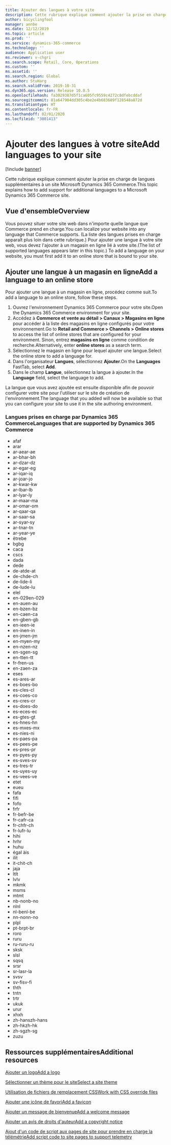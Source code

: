 ```yaml
---
title: Ajouter des langues à votre site
description: Cette rubrique explique comment ajouter la prise en charge de langues supplémentaires à un site Microsoft Dynamics 365 Commerce.
author: bicyclingfool
manager: annbe
ms.date: 12/12/2019
ms.topic: article
ms.prod: ''
ms.service: dynamics-365-commerce
ms.technology: ''
audience: Application user
ms.reviewer: v-chgri
ms.search.scope: Retail, Core, Operations
ms.custom: ''
ms.assetid: ''
ms.search.region: Global
ms.author: StuHarg
ms.search.validFrom: 2019-10-31
ms.dyn365.ops.version: Release 10.0.5
ms.openlocfilehash: fa3029387d5f1ca605fc9559c4272c8dfebcddaf
ms.sourcegitcommit: 81a647904dd305c4be2e4b683689f128548a872d
ms.translationtype: HT
ms.contentlocale: fr-FR
ms.lasthandoff: 02/01/2020
ms.locfileid: "3001413"
---
```

# <a name="add-languages-to-your-site"></a><span data-ttu-id="7e8a5-103">Ajouter des langues à votre site</span><span class="sxs-lookup"><span data-stu-id="7e8a5-103">Add languages to your site</span></span>


[!include [banner](includes/banner.md)]

<span data-ttu-id="7e8a5-104">Cette rubrique explique comment ajouter la prise en charge de langues supplémentaires à un site Microsoft Dynamics 365 Commerce.</span><span class="sxs-lookup"><span data-stu-id="7e8a5-104">This topic explains how to add support for additional languages to a Microsoft Dynamics 365 Commerce site.</span></span>

## <a name="overview"></a><span data-ttu-id="7e8a5-105">Vue d'ensemble</span><span class="sxs-lookup"><span data-stu-id="7e8a5-105">Overview</span></span>

<span data-ttu-id="7e8a5-106">Vous pouvez situer votre site web dans n'importe quelle langue que Commerce prend en charge.</span><span class="sxs-lookup"><span data-stu-id="7e8a5-106">You can localize your website into any language that Commerce supports.</span></span> <span data-ttu-id="7e8a5-107">(La liste des langues prises en charge apparaît plus loin dans cette rubrique.) Pour ajouter une langue à votre site web, vous devez l'ajouter à un magasin en ligne lié à votre site.</span><span class="sxs-lookup"><span data-stu-id="7e8a5-107">(The list of supported languages appears later in this topic.) To add a language on your website, you must first add it to an online store that is bound to your site.</span></span>

## <a name="add-a-language-to-an-online-store"></a><span data-ttu-id="7e8a5-108">Ajouter une langue à un magasin en ligne</span><span class="sxs-lookup"><span data-stu-id="7e8a5-108">Add a language to an online store</span></span>

<span data-ttu-id="7e8a5-109">Pour ajouter une langue à un magasin en ligne, procédez comme suit.</span><span class="sxs-lookup"><span data-stu-id="7e8a5-109">To add a language to an online store, follow these steps.</span></span>

1. <span data-ttu-id="7e8a5-110">Ouvrez l'environnement Dynamics 365 Commerce pour votre site.</span><span class="sxs-lookup"><span data-stu-id="7e8a5-110">Open the Dynamics 365 Commerce environment for your site.</span></span>
1. <span data-ttu-id="7e8a5-111">Accédez à **Commerce et vente au détail \> Canaux \> Magasins en ligne** pour accéder à la liste des magasins en ligne configurés pour votre environnement.</span><span class="sxs-lookup"><span data-stu-id="7e8a5-111">Go to **Retail and Commerce \> Channels \> Online stores** to access the list of online stores that are configured for your environment.</span></span> <span data-ttu-id="7e8a5-112">Sinon, entrez **magasins en ligne** comme condition de recherche.</span><span class="sxs-lookup"><span data-stu-id="7e8a5-112">Alternatively, enter **online stores** as a search term.</span></span>
1. <span data-ttu-id="7e8a5-113">Sélectionnez le magasin en ligne pour lequel ajouter une langue.</span><span class="sxs-lookup"><span data-stu-id="7e8a5-113">Select the online store to add a language for.</span></span>
1. <span data-ttu-id="7e8a5-114">Dans l'organisateur **Langues**, sélectionnez **Ajouter**.</span><span class="sxs-lookup"><span data-stu-id="7e8a5-114">On the **Languages** FastTab, select **Add**.</span></span>
1. <span data-ttu-id="7e8a5-115">Dans le champ **Langue**, sélectionnez la langue à ajouter.</span><span class="sxs-lookup"><span data-stu-id="7e8a5-115">In the **Language** field, select the language to add.</span></span>

<span data-ttu-id="7e8a5-116">La langue que vous avez ajoutée est ensuite disponible afin de pouvoir configurer votre site pour l'utiliser sur le site de création de l'environnement.</span><span class="sxs-lookup"><span data-stu-id="7e8a5-116">The language that you added will now be available so that you can configure your site to use it in the site authoring environment.</span></span>

### <a name="languages-that-are-supported-by-dynamics-365-commerce"></a><span data-ttu-id="7e8a5-117">Langues prises en charge par Dynamics 365 Commerce</span><span class="sxs-lookup"><span data-stu-id="7e8a5-117">Languages that are supported by Dynamics 365 Commerce</span></span>

- <span data-ttu-id="7e8a5-118">af</span><span class="sxs-lookup"><span data-stu-id="7e8a5-118">af</span></span>
- <span data-ttu-id="7e8a5-119">ar</span><span class="sxs-lookup"><span data-stu-id="7e8a5-119">ar</span></span>
- <span data-ttu-id="7e8a5-120">ar-ae</span><span class="sxs-lookup"><span data-stu-id="7e8a5-120">ar-ae</span></span>
- <span data-ttu-id="7e8a5-121">ar-bh</span><span class="sxs-lookup"><span data-stu-id="7e8a5-121">ar-bh</span></span>
- <span data-ttu-id="7e8a5-122">ar-dz</span><span class="sxs-lookup"><span data-stu-id="7e8a5-122">ar-dz</span></span>
- <span data-ttu-id="7e8a5-123">ar-eg</span><span class="sxs-lookup"><span data-stu-id="7e8a5-123">ar-eg</span></span>
- <span data-ttu-id="7e8a5-124">ar-iq</span><span class="sxs-lookup"><span data-stu-id="7e8a5-124">ar-iq</span></span>
- <span data-ttu-id="7e8a5-125">ar-jo</span><span class="sxs-lookup"><span data-stu-id="7e8a5-125">ar-jo</span></span>
- <span data-ttu-id="7e8a5-126">ar-kw</span><span class="sxs-lookup"><span data-stu-id="7e8a5-126">ar-kw</span></span>
- <span data-ttu-id="7e8a5-127">ar-lb</span><span class="sxs-lookup"><span data-stu-id="7e8a5-127">ar-lb</span></span>
- <span data-ttu-id="7e8a5-128">ar-ly</span><span class="sxs-lookup"><span data-stu-id="7e8a5-128">ar-ly</span></span>
- <span data-ttu-id="7e8a5-129">ar-ma</span><span class="sxs-lookup"><span data-stu-id="7e8a5-129">ar-ma</span></span>
- <span data-ttu-id="7e8a5-130">ar-om</span><span class="sxs-lookup"><span data-stu-id="7e8a5-130">ar-om</span></span>
- <span data-ttu-id="7e8a5-131">ar-qa</span><span class="sxs-lookup"><span data-stu-id="7e8a5-131">ar-qa</span></span>
- <span data-ttu-id="7e8a5-132">ar-sa</span><span class="sxs-lookup"><span data-stu-id="7e8a5-132">ar-sa</span></span>
- <span data-ttu-id="7e8a5-133">ar-sy</span><span class="sxs-lookup"><span data-stu-id="7e8a5-133">ar-sy</span></span>
- <span data-ttu-id="7e8a5-134">ar-tn</span><span class="sxs-lookup"><span data-stu-id="7e8a5-134">ar-tn</span></span>
- <span data-ttu-id="7e8a5-135">ar-ye</span><span class="sxs-lookup"><span data-stu-id="7e8a5-135">ar-ye</span></span>
- <span data-ttu-id="7e8a5-136">être</span><span class="sxs-lookup"><span data-stu-id="7e8a5-136">be</span></span>
- <span data-ttu-id="7e8a5-137">bg</span><span class="sxs-lookup"><span data-stu-id="7e8a5-137">bg</span></span>
- <span data-ttu-id="7e8a5-138">ca</span><span class="sxs-lookup"><span data-stu-id="7e8a5-138">ca</span></span>
- <span data-ttu-id="7e8a5-139">cs</span><span class="sxs-lookup"><span data-stu-id="7e8a5-139">cs</span></span>
- <span data-ttu-id="7e8a5-140">da</span><span class="sxs-lookup"><span data-stu-id="7e8a5-140">da</span></span>
- <span data-ttu-id="7e8a5-141">de</span><span class="sxs-lookup"><span data-stu-id="7e8a5-141">de</span></span>
- <span data-ttu-id="7e8a5-142">de-at</span><span class="sxs-lookup"><span data-stu-id="7e8a5-142">de-at</span></span>
- <span data-ttu-id="7e8a5-143">de-ch</span><span class="sxs-lookup"><span data-stu-id="7e8a5-143">de-ch</span></span>
- <span data-ttu-id="7e8a5-144">de-li</span><span class="sxs-lookup"><span data-stu-id="7e8a5-144">de-li</span></span>
- <span data-ttu-id="7e8a5-145">de-lu</span><span class="sxs-lookup"><span data-stu-id="7e8a5-145">de-lu</span></span>
- <span data-ttu-id="7e8a5-146">el</span><span class="sxs-lookup"><span data-stu-id="7e8a5-146">el</span></span>
- <span data-ttu-id="7e8a5-147">en-029</span><span class="sxs-lookup"><span data-stu-id="7e8a5-147">en-029</span></span>
- <span data-ttu-id="7e8a5-148">en-au</span><span class="sxs-lookup"><span data-stu-id="7e8a5-148">en-au</span></span>
- <span data-ttu-id="7e8a5-149">en-bz</span><span class="sxs-lookup"><span data-stu-id="7e8a5-149">en-bz</span></span>
- <span data-ttu-id="7e8a5-150">en-ca</span><span class="sxs-lookup"><span data-stu-id="7e8a5-150">en-ca</span></span>
- <span data-ttu-id="7e8a5-151">en-gb</span><span class="sxs-lookup"><span data-stu-id="7e8a5-151">en-gb</span></span>
- <span data-ttu-id="7e8a5-152">en-ie</span><span class="sxs-lookup"><span data-stu-id="7e8a5-152">en-ie</span></span>
- <span data-ttu-id="7e8a5-153">en-in</span><span class="sxs-lookup"><span data-stu-id="7e8a5-153">en-in</span></span>
- <span data-ttu-id="7e8a5-154">en-jm</span><span class="sxs-lookup"><span data-stu-id="7e8a5-154">en-jm</span></span>
- <span data-ttu-id="7e8a5-155">en-my</span><span class="sxs-lookup"><span data-stu-id="7e8a5-155">en-my</span></span>
- <span data-ttu-id="7e8a5-156">en-nz</span><span class="sxs-lookup"><span data-stu-id="7e8a5-156">en-nz</span></span>
- <span data-ttu-id="7e8a5-157">en-sg</span><span class="sxs-lookup"><span data-stu-id="7e8a5-157">en-sg</span></span>
- <span data-ttu-id="7e8a5-158">en-tt</span><span class="sxs-lookup"><span data-stu-id="7e8a5-158">en-tt</span></span>
- <span data-ttu-id="7e8a5-159">fr-fr</span><span class="sxs-lookup"><span data-stu-id="7e8a5-159">en-us</span></span>
- <span data-ttu-id="7e8a5-160">en-za</span><span class="sxs-lookup"><span data-stu-id="7e8a5-160">en-za</span></span>
- <span data-ttu-id="7e8a5-161">es</span><span class="sxs-lookup"><span data-stu-id="7e8a5-161">es</span></span>
- <span data-ttu-id="7e8a5-162">es-ar</span><span class="sxs-lookup"><span data-stu-id="7e8a5-162">es-ar</span></span>
- <span data-ttu-id="7e8a5-163">es-bo</span><span class="sxs-lookup"><span data-stu-id="7e8a5-163">es-bo</span></span>
- <span data-ttu-id="7e8a5-164">es-cl</span><span class="sxs-lookup"><span data-stu-id="7e8a5-164">es-cl</span></span>
- <span data-ttu-id="7e8a5-165">es-co</span><span class="sxs-lookup"><span data-stu-id="7e8a5-165">es-co</span></span>
- <span data-ttu-id="7e8a5-166">es-cr</span><span class="sxs-lookup"><span data-stu-id="7e8a5-166">es-cr</span></span>
- <span data-ttu-id="7e8a5-167">es-do</span><span class="sxs-lookup"><span data-stu-id="7e8a5-167">es-do</span></span>
- <span data-ttu-id="7e8a5-168">es-ec</span><span class="sxs-lookup"><span data-stu-id="7e8a5-168">es-ec</span></span>
- <span data-ttu-id="7e8a5-169">es-gt</span><span class="sxs-lookup"><span data-stu-id="7e8a5-169">es-gt</span></span>
- <span data-ttu-id="7e8a5-170">es-hn</span><span class="sxs-lookup"><span data-stu-id="7e8a5-170">es-hn</span></span>
- <span data-ttu-id="7e8a5-171">es-mx</span><span class="sxs-lookup"><span data-stu-id="7e8a5-171">es-mx</span></span>
- <span data-ttu-id="7e8a5-172">es-ni</span><span class="sxs-lookup"><span data-stu-id="7e8a5-172">es-ni</span></span>
- <span data-ttu-id="7e8a5-173">es-pa</span><span class="sxs-lookup"><span data-stu-id="7e8a5-173">es-pa</span></span>
- <span data-ttu-id="7e8a5-174">es-pe</span><span class="sxs-lookup"><span data-stu-id="7e8a5-174">es-pe</span></span>
- <span data-ttu-id="7e8a5-175">es-pr</span><span class="sxs-lookup"><span data-stu-id="7e8a5-175">es-pr</span></span>
- <span data-ttu-id="7e8a5-176">es-py</span><span class="sxs-lookup"><span data-stu-id="7e8a5-176">es-py</span></span>
- <span data-ttu-id="7e8a5-177">es-sv</span><span class="sxs-lookup"><span data-stu-id="7e8a5-177">es-sv</span></span>
- <span data-ttu-id="7e8a5-178">es-tr</span><span class="sxs-lookup"><span data-stu-id="7e8a5-178">es-tr</span></span>
- <span data-ttu-id="7e8a5-179">es-uy</span><span class="sxs-lookup"><span data-stu-id="7e8a5-179">es-uy</span></span>
- <span data-ttu-id="7e8a5-180">es-ve</span><span class="sxs-lookup"><span data-stu-id="7e8a5-180">es-ve</span></span>
- <span data-ttu-id="7e8a5-181">et</span><span class="sxs-lookup"><span data-stu-id="7e8a5-181">et</span></span>
- <span data-ttu-id="7e8a5-182">eu</span><span class="sxs-lookup"><span data-stu-id="7e8a5-182">eu</span></span>
- <span data-ttu-id="7e8a5-183">fa</span><span class="sxs-lookup"><span data-stu-id="7e8a5-183">fa</span></span>
- <span data-ttu-id="7e8a5-184">fi</span><span class="sxs-lookup"><span data-stu-id="7e8a5-184">fi</span></span>
- <span data-ttu-id="7e8a5-185">fo</span><span class="sxs-lookup"><span data-stu-id="7e8a5-185">fo</span></span>
- <span data-ttu-id="7e8a5-186">fr</span><span class="sxs-lookup"><span data-stu-id="7e8a5-186">fr</span></span>
- <span data-ttu-id="7e8a5-187">fr-be</span><span class="sxs-lookup"><span data-stu-id="7e8a5-187">fr-be</span></span>
- <span data-ttu-id="7e8a5-188">fr-ca</span><span class="sxs-lookup"><span data-stu-id="7e8a5-188">fr-ca</span></span>
- <span data-ttu-id="7e8a5-189">fr-ch</span><span class="sxs-lookup"><span data-stu-id="7e8a5-189">fr-ch</span></span>
- <span data-ttu-id="7e8a5-190">fr-lu</span><span class="sxs-lookup"><span data-stu-id="7e8a5-190">fr-lu</span></span>
- <span data-ttu-id="7e8a5-191">hi</span><span class="sxs-lookup"><span data-stu-id="7e8a5-191">hi</span></span>
- <span data-ttu-id="7e8a5-192">hr</span><span class="sxs-lookup"><span data-stu-id="7e8a5-192">hr</span></span>
- <span data-ttu-id="7e8a5-193">hu</span><span class="sxs-lookup"><span data-stu-id="7e8a5-193">hu</span></span>
- <span data-ttu-id="7e8a5-194">égal à</span><span class="sxs-lookup"><span data-stu-id="7e8a5-194">is</span></span>
- <span data-ttu-id="7e8a5-195">il</span><span class="sxs-lookup"><span data-stu-id="7e8a5-195">it</span></span>
- <span data-ttu-id="7e8a5-196">it-ch</span><span class="sxs-lookup"><span data-stu-id="7e8a5-196">it-ch</span></span>
- <span data-ttu-id="7e8a5-197">ja</span><span class="sxs-lookup"><span data-stu-id="7e8a5-197">ja</span></span>
- <span data-ttu-id="7e8a5-198">lt</span><span class="sxs-lookup"><span data-stu-id="7e8a5-198">lt</span></span>
- <span data-ttu-id="7e8a5-199">lv</span><span class="sxs-lookup"><span data-stu-id="7e8a5-199">lv</span></span>
- <span data-ttu-id="7e8a5-200">mk</span><span class="sxs-lookup"><span data-stu-id="7e8a5-200">mk</span></span>
- <span data-ttu-id="7e8a5-201">ms</span><span class="sxs-lookup"><span data-stu-id="7e8a5-201">ms</span></span>
- <span data-ttu-id="7e8a5-202">mt</span><span class="sxs-lookup"><span data-stu-id="7e8a5-202">mt</span></span>
- <span data-ttu-id="7e8a5-203">nb-no</span><span class="sxs-lookup"><span data-stu-id="7e8a5-203">nb-no</span></span>
- <span data-ttu-id="7e8a5-204">nl</span><span class="sxs-lookup"><span data-stu-id="7e8a5-204">nl</span></span>
- <span data-ttu-id="7e8a5-205">nl-be</span><span class="sxs-lookup"><span data-stu-id="7e8a5-205">nl-be</span></span>
- <span data-ttu-id="7e8a5-206">nn-no</span><span class="sxs-lookup"><span data-stu-id="7e8a5-206">nn-no</span></span>
- <span data-ttu-id="7e8a5-207">pl</span><span class="sxs-lookup"><span data-stu-id="7e8a5-207">pl</span></span>
- <span data-ttu-id="7e8a5-208">pt-br</span><span class="sxs-lookup"><span data-stu-id="7e8a5-208">pt-br</span></span>
- <span data-ttu-id="7e8a5-209">ro</span><span class="sxs-lookup"><span data-stu-id="7e8a5-209">ro</span></span>
- <span data-ttu-id="7e8a5-210">ru</span><span class="sxs-lookup"><span data-stu-id="7e8a5-210">ru</span></span>
- <span data-ttu-id="7e8a5-211">ru-ru</span><span class="sxs-lookup"><span data-stu-id="7e8a5-211">ru-ru</span></span>
- <span data-ttu-id="7e8a5-212">sk</span><span class="sxs-lookup"><span data-stu-id="7e8a5-212">sk</span></span>
- <span data-ttu-id="7e8a5-213">sl</span><span class="sxs-lookup"><span data-stu-id="7e8a5-213">sl</span></span>
- <span data-ttu-id="7e8a5-214">sq</span><span class="sxs-lookup"><span data-stu-id="7e8a5-214">sq</span></span>
- <span data-ttu-id="7e8a5-215">sr</span><span class="sxs-lookup"><span data-stu-id="7e8a5-215">sr</span></span>
- <span data-ttu-id="7e8a5-216">sr-la</span><span class="sxs-lookup"><span data-stu-id="7e8a5-216">sr-la</span></span>
- <span data-ttu-id="7e8a5-217">sv</span><span class="sxs-lookup"><span data-stu-id="7e8a5-217">sv</span></span>
- <span data-ttu-id="7e8a5-218">sv-fi</span><span class="sxs-lookup"><span data-stu-id="7e8a5-218">sv-fi</span></span>
- <span data-ttu-id="7e8a5-219">th</span><span class="sxs-lookup"><span data-stu-id="7e8a5-219">th</span></span>
- <span data-ttu-id="7e8a5-220">tn</span><span class="sxs-lookup"><span data-stu-id="7e8a5-220">tn</span></span>
- <span data-ttu-id="7e8a5-221">tr</span><span class="sxs-lookup"><span data-stu-id="7e8a5-221">tr</span></span>
- <span data-ttu-id="7e8a5-222">uk</span><span class="sxs-lookup"><span data-stu-id="7e8a5-222">uk</span></span>
- <span data-ttu-id="7e8a5-223">ur</span><span class="sxs-lookup"><span data-stu-id="7e8a5-223">ur</span></span>
- <span data-ttu-id="7e8a5-224">xh</span><span class="sxs-lookup"><span data-stu-id="7e8a5-224">xh</span></span>
- <span data-ttu-id="7e8a5-225">zh-hans</span><span class="sxs-lookup"><span data-stu-id="7e8a5-225">zh-hans</span></span>
- <span data-ttu-id="7e8a5-226">zh-hk</span><span class="sxs-lookup"><span data-stu-id="7e8a5-226">zh-hk</span></span>
- <span data-ttu-id="7e8a5-227">zh-sg</span><span class="sxs-lookup"><span data-stu-id="7e8a5-227">zh-sg</span></span>
- <span data-ttu-id="7e8a5-228">zu</span><span class="sxs-lookup"><span data-stu-id="7e8a5-228">zu</span></span>

## <a name="additional-resources"></a><span data-ttu-id="7e8a5-229">Ressources supplémentaires</span><span class="sxs-lookup"><span data-stu-id="7e8a5-229">Additional resources</span></span>

[<span data-ttu-id="7e8a5-230">Ajouter un logo</span><span class="sxs-lookup"><span data-stu-id="7e8a5-230">Add a logo</span></span>](add-logo.md)

[<span data-ttu-id="7e8a5-231">Sélectionner un thème pour le site</span><span class="sxs-lookup"><span data-stu-id="7e8a5-231">Select a site theme</span></span>](select-site-theme.md)

[<span data-ttu-id="7e8a5-232">Utilisation de fichiers de remplacement CSS</span><span class="sxs-lookup"><span data-stu-id="7e8a5-232">Work with CSS override files</span></span>](css-override-files.md)

[<span data-ttu-id="7e8a5-233">Ajouter une icône de favori</span><span class="sxs-lookup"><span data-stu-id="7e8a5-233">Add a favicon</span></span>](add-favicon.md)

[<span data-ttu-id="7e8a5-234">Ajouter un message de bienvenue</span><span class="sxs-lookup"><span data-stu-id="7e8a5-234">Add a welcome message</span></span>](add-welcome-message.md)

[<span data-ttu-id="7e8a5-235">Ajouter un avis de droits d'auteur</span><span class="sxs-lookup"><span data-stu-id="7e8a5-235">Add a copyright notice</span></span>](add-copyright-notice.md)

[<span data-ttu-id="7e8a5-236">Ajout d'un code de script aux pages de site pour prendre en charge la télémétrie</span><span class="sxs-lookup"><span data-stu-id="7e8a5-236">Add script code to site pages to support telemetry</span></span>](add-telemetry.md)
